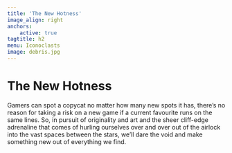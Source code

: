 ```yaml
---
title: 'The New Hotness'
image_align: right
anchors:
    active: true
tagtitle: h2
menu: Iconoclasts
image: debris.jpg
---
```


# **The New Hotness**

Gamers can spot a copycat no matter how many new spots it has, there’s no reason for taking a risk on a new game if a current favourite runs on the same lines. So, in pursuit of originality and art and the sheer cliff-edge adrenaline that comes of hurling ourselves over and over out of the airlock into the vast spaces between the stars, we’ll dare the void and make something new out of everything we find.
